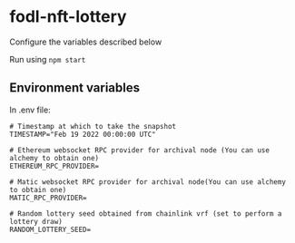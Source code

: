 # fodl-nft-lottery

Configure the variables described below

Run using `npm start`

## Environment variables

In .env file:

```
# Timestamp at which to take the snapshot
TIMESTAMP="Feb 19 2022 00:00:00 UTC"

# Ethereum websocket RPC provider for archival node (You can use alchemy to obtain one)
ETHEREUM_RPC_PROVIDER=

# Matic websocket RPC provider for archival node(You can use alchemy to obtain one)
MATIC_RPC_PROVIDER=

# Random lottery seed obtained from chainlink vrf (set to perform a lottery draw)
RANDOM_LOTTERY_SEED=
```
